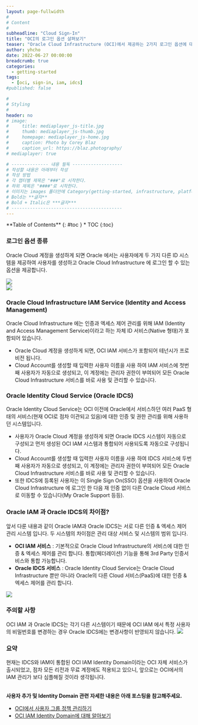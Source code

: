 ```yaml
---
layout: page-fullwidth
#
# Content
#
subheadline: "Cloud Sign-In"
title: "OCI의 로그인 옵션 살펴보기"
teaser: "Oracle Cloud Infrastructure (OCI)에서 제공하는 2가지 로그인 옵션에 대해 알아봅니다."
author: yhcho
date: 2022-06-27 00:00:00
breadcrumb: true
categories:
  - getting-started
tags:
  - [oci, sign-in, iam, idcs]
#published: false

#
# Styling
#
header: no
# image:
#     title: mediaplayer_js-title.jpg
#     thumb: mediaplayer_js-thumb.jpg
#     homepage: mediaplayer_js-home.jpg
#     caption: Photo by Corey Blaz
#     caption_url: https://blaz.photography/
# mediaplayer: true

# -------------- 내용 필독 -------------------
# 작성할 내용은 아래부터 작성
# 작성 방법
# 각 챕터별 제목은 "###"로 시작한다.
# 하위 제목은 "####"로 시작한다.
# 이미지는 images 폴더안에 Category(getting-started, infrastructure, platform, database, aiml)에 넣고 사용 시 "../../images/카테고리명/이미지" 형태로 참조한다.
# Bold는 **글자**
# Bold + Italic은 ***글자***
# ------------------------------------------
---
```


<div class="panel radius" markdown="1">
**Table of Contents**
{: #toc }
*  TOC
{:toc}
</div>

### 로그인 옵션 종류
Oracle Cloud 계정을 생성하게 되면 Oracle 에서는 사용자에게 두 가지 다른 ID 시스템을 제공하여 사용자를 생성하고 Oracle Cloud Infrastructure 에 로그인 할 수 있는 옵션을 제공합니다. 

![]({{site.urlblogimg2022_2023}}/assets/img/getting-started/2022/oci-identity-systems.png " ")
<br>
![]({{site.urlblogimg2022_2023}}/assets/img/getting-started/2022/oci-signin-options.png " ")


### Oracle Cloud Infrastructure IAM Service (Identity and Access Management)
Oracle Cloud Infrastructure 에는 인증과 엑세스 제어 관리를 위해 IAM (Identity and Access Management Service)이라고 하는 자체 ID 서비스(Native 형태)가 포함되어 있습니다.
 - Oracle Cloud 계정을 생성하게 되면, OCI IAM 서비스가 포함되어 테넌시가 프로비전 됩니다.
 - Cloud Account를 생성할 때 입력한 사용자 이름을 사용 하여 IAM 서비스에 첫번째 사용자가 자동으로 생성되고, 이 계정에는 관리자 권한이 부여되어 모든 Oracle Cloud Infrastructure 서비스를 바로 사용 및 관리할 수 있습니다.


### Oracle Identity Cloud Service (Oracle IDCS)
Oracle Identity Cloud Service는 OCI 이전에 Oracle에서 서비스하던 여러 PaaS 형태의 서비스(현재 OCI로 점차 이관되고 있음)에 대한 인증 및 권한 관리를 위해 사용하던 시스템입니다.
 - 사용자가 Oracle Cloud 계정을 생성하게 되면 Oracle IDCS 시스템이 자동으로 구성되고 먼저 생성된 OCI IAM 시스템과 통합되어 사용되도록 자동으로 구성됩니다.
 - Cloud Account를 생성할 때 입력한 사용자 이름을 사용 하여 IDCS 서비스에 두번째 사용자가 자동으로 생성되고, 이 계정에는 관리자 권한이 부여되어 모든 Oracle Cloud Infrastructure 서비스를 바로 사용 및 관리할 수 있습니다.
 - 또한 IDCS에 등록된 사용자는 이 Single Sign On(SSO) 옵션을 사용하여 Oracle Cloud Infrastructure 에 로그인 한 다음 재 인증 없이 다른 Oracle Cloud 서비스로 이동할 수 있습니다(My Oracle Support 등등).

### Oracle IAM 과 Oracle IDCS의 차이점?
앞서 다룬 내용과 같이 Oracle IAM과 Oracle IDCS는 서로 다른 인증 & 엑세스 제어 관리 시스템 입니다.
두 시스템의 차이점은 관리 대상 서비스 및 시스템의 범위 입니다.
 - **OCI IAM 서비스** : 기본적으로 Oracle Cloud Infrastructure의 서비스에 대한 인증 & 엑세스 제어를 관리 합니다. 통합(페더레이션) 기능을 통해 3rd Party 인증서비스와 통합 가능합니다.
 - **Oracle IDCS 서비스** : Oracle Identity Cloud Service는 Oracle Cloud Infrastructure 뿐만 아니라 Oracle의 다른 Cloud 서비스(PaaS)에 대한 인증 & 엑세스 제어를 관리 합니다.

![]({{site.urlblogimg2022_2023}}/assets/img/getting-started/2022/oci-iam-idcs-comparison.png " ")


### 주의할 사항
OCI IAM 과 Oracle IDCS는 각기 다른 시스템이기 때문에 OCI IAM 에서 특정 사용자의 비밀번호를 변경하는 경우 Oracle IDCS에는 변경사항이 반영되지 않습니다.
![]({{site.urlblogimg2022_2023}}/assets/img/getting-started/2022/oci-iam-idcs-change-pw.png " ")

### 요약
현재는 IDCS와 IAM이 통합된 OCI IAM Identity Domain이라는 OCI 자체 서비스가 출시되었고, 점차 모든 리전과 무료 계정에도 적용되고 있으니, 앞으로는 OCI에서의 IAM 관리가 보다 심플해질 것이라 생각됩니다.

<br>**사용자 추가 및 Identity Domain 관련 자세한 내용은 아래 포스팅을 참고해주세요.**

  - [OCI에서 사용자,그룹,정책 관리하기](/getting-started/adding-users/)
  - [OCI IAM Identity Domain에 대해 알아보기](/getting-started/oci-iam-identity-domain/)
